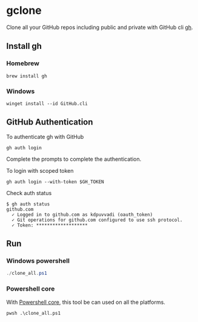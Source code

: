 # gclone

Clone all your GitHub repos including public and private with GitHub cli [gh](https://github.com/cli/cli).

## Install gh

### Homebrew

```shell
brew install gh
```

### Windows

```pwsh
winget install --id GitHub.cli
```

## GitHub Authentication

To authenticate gh with GitHub

```shell
gh auth login
```

Complete the prompts to complete the authentication.

To login with scoped token

```shell
gh auth login --with-token $GH_TOKEN
```

Check auth status

```shell
$ gh auth status
github.com
  ✓ Logged in to github.com as kdpuvvadi (oauth_token)
  ✓ Git operations for github.com configured to use ssh protocol.
  ✓ Token: *******************
```

## Run

### Windows powershell

```powershell
./clone_all.ps1
```

### Powershell core

With [Powershell core](https://github.com/PowerShell/PowerShell), this tool be can used on all the platforms.

```pwsh
pwsh .\clone_all.ps1
```
